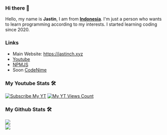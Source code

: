 <p align="center">
<h3 id="hi-there-">Hi there 👋</h3>
<p>Hello, my name is <strong>Jastin</strong>, I am from <strong><a href="https://en.m.wikipedia.org/wiki/Indonesia">Indonesia</a></strong>. I&#39;m just a person who wants to learn programming according to my interests. I started learning coding since 2020.</p>
</p>
<p align="center">
<h3 id="links">Links</h3>
<ul>
<li>Main Website: <a href="https://jastinch.xyz">https://jastinch.xyz</a></li>
<li><a href="https://youtube.com/c/JastinCh">Youtube</a></li>
<li><a href="https://www.npmjs.com/~jastinlt">NPMJS</a></li>
<li>Soon <a href="https://codenime.xyz">CodeNime</a></li>
</ul>
</p>
<p align="center">
<h3 id="my-youtube-stats-">My Youtube Stats 🛠</h3>
<p><a href="https://youtube.com/c/JastinCh?sub_confirmation=1"><img src="https://github-readme-youtube-stats.herokuapp.com/subscribers/index.php?id=UC6Ih5SSLMP3VqCq0ouwbXJA&amp;key=AIzaSyCwkMvIEdtNea57Y0iCoj0w3vZIdmywsHc&amp;label=Subscribers&amp;style=for-the-badge&amp;color=red&amp;labelColor=ce4630" alt="Subscribe My YT"></a>
<a href="https://youtube.com/c/JastinCh?sub_confirmation=1"><img src="https://github-readme-youtube-stats.herokuapp.com/views/index.php?id=UC6Ih5SSLMP3VqCq0ouwbXJA&amp;key=AIzaSyCwkMvIEdtNea57Y0iCoj0w3vZIdmywsHc&amp;label=View+Count&amp;style=for-the-badge&amp;color=blue&amp;labelColor=0b689d" alt="My YT Views Count"></a></p>
</p>
<p align="center">
<h3 id="github-stats-">My Github Stats 🛠</h3>
 <a href="https://ko-fi.com/jastinch"><img src="https://github-readme-stats.vercel.app/api?username=JastinXyz&show_icons=true&theme=algolia"></a>
 <br>
 <a href="https://ko-fi.com/jastinch"><img src="https://github-profile-summary-cards.vercel.app/api/cards/profile-details?username=JastinXyz&theme=monokai"></a>
</p>


